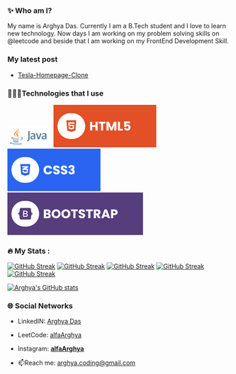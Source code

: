 ### ✨ Who am I?
My name is Arghya Das. Currently I am a B.Tech student and I love to learn new 
technology. Now days I am working on my problem solving skills on @leetcode and beside that I am working on my FrontEnd Development Skill.

### My latest post
- <a  href = "https://www.linkedin.com/posts/alfaarghya_frontend-frontenddevelopment-frontenddesign-activity-7083345311896674304-si6G?utm_source=share&utm_medium=member_desktop" target="_blank"> Tesla-Homepage-Clone </a>

### 👨🏽‍💻Technologies that I use
<div style = "disply : flex">
  <img width = "100" src = "https://github.com/alfaArghya/alfaArghya/blob/main/assets/java.png">
  <img   src = "https://github.com/alfaArghya/alfaArghya/blob/main/assets/html.svg">
  <img   src = "https://github.com/alfaArghya/alfaArghya/blob/main/assets/css.svg">
  <img  src = "https://github.com/alfaArghya/alfaArghya/blob/main/assets/bootstrap.svg">
</div>

### :fire: My Stats :
[![GitHub Streak](http://github-readme-streak-stats.herokuapp.com?user=alfaArghya&theme=holi-theme&show_icon=true)](https://git.io/streak-stats)
[![GitHub Streak](http://github-readme-streak-stats.herokuapp.com?user=alfaArghya&theme=windows-dark&show_icon=true)](https://git.io/streak-stats)
[![GitHub Streak](http://github-readme-streak-stats.herokuapp.com?user=alfaArghya&theme=github-dark-blue)](https://git.io/streak-stats)
[![GitHub Streak](http://github-readme-streak-stats.herokuapp.com?user=alfaArghya&theme=blueberry-duo)](https://git.io/streak-stats)
[![GitHub Streak](http://github-readme-streak-stats.herokuapp.com?user=alfaArghya&theme=transparent)](https://git.io/streak-stats)

[![Arghya's GitHub stats](https://github-readme-stats.vercel.app/api?username=alfaArghya&theme=github_dark_blue&show_icons=true)](https://git.io/streak-stats)
  
   <!-- <picture>
  <source
    srcset="https://github-readme-stats.vercel.app/api?username=alfaArghya&show_icons=true&theme=dark"
    media="(prefers-color-scheme: dark)"
  />
  <source
    srcset="https://github-readme-stats.vercel.app/api?username=alfaArghya&show_icons=true"
    media="(prefers-color-scheme: light), (prefers-color-scheme: no-preference)"
  />
  <img src="https://github-readme-stats.vercel.app/api?username=alfaArghya&show_icons=true" />
</picture> -->
  

### 🌐 Social Networks

- LinkedIN: <a href = "https://www.linkedin.com/in/alfaarghya/" target="_blank" >Arghya Das</a>

- LeetCode: <a  href = "https://leetcode.com/alfa_arghya/" target="_blank">alfaArghya</a>

- Instagram: <a  href = "https://www.instagram.com/__alfaarghya__/" target="_blank"> __alfaArghya__ </a>

- 📫Reach me: arghya.coding@gmail.com

<!--
**alfaArghya/alfaArghya** is a ✨ _special_ ✨ repository because its `README.md` (this file) appears on your GitHub profile.

Here are some ideas to get you started:

- 🔭 I’m currently working on ...
- 🌱 I’m currently learning ...
- 👯 I’m looking to collaborate on ...
- 🤔 I’m looking for help with ...
- 💬 Ask me about ...
- 📫 How to reach me: ...
- 😄 Pronouns: ...
- ⚡ Fun fact: ...
👋
-->
